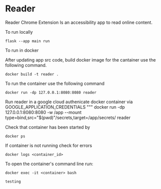# Reader
Reader Chrome Extension Is an accessibility app to read online content.

To run locally
```
flask --app main run
```


To run in docker

After updating app src code, build docker image for the cantainer use the following command. 

```
docker build -t reader .
```


To run the container use the following command
```
docker run -dp 127.0.0.1:8080:8080 reader
```

Run reader in a google cloud authenicate docker container via GOOGLE_APPLICATION_CREDENTIALS
"""
docker run -dp 127.0.0.1:8080:8080 -w /app --mount type=bind,src="$(pwd)"/secrets,target=/app/secrets/ reader

Check that container has been started by 

```
docker ps
```

If container is not running check for errors
```
docker logs <container_id>
```

To open the container's command line run:
```
docker exec -it <container> bash
```

`testing`
